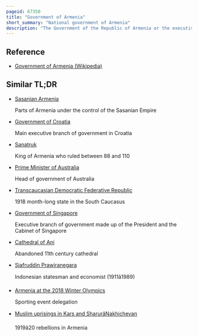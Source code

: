 ```yaml
---
pageid: 67350
title: "Government of Armenia"
short_summary: "National government of Armenia"
description: "The Government of the Republic of Armenia or the executive Branch of the armenian Government is an executive Council of Government Ministers in Armenia. It is one of the three main Government Branches in Armenia and is headed by the prime Minister of Armenia."
---
```


## Reference

- [Government of Armenia (Wikipedia)](https://en.wikipedia.org/?curid=67350)

## Similar TL;DR

- [Sasanian Armenia](/tldr/en/sasanian-armenia)

  Parts of Armenia under the control of the Sasanian Empire

- [Government of Croatia](/tldr/en/government-of-croatia)

  Main executive branch of government in Croatia

- [Sanatruk](/tldr/en/sanatruk)

  King of Armenia who ruled between 88 and 110

- [Prime Minister of Australia](/tldr/en/prime-minister-of-australia)

  Head of government of Australia

- [Transcaucasian Democratic Federative Republic](/tldr/en/transcaucasian-democratic-federative-republic)

  1918 month-long state in the South Caucasus

- [Government of Singapore](/tldr/en/government-of-singapore)

  Executive branch of government made up of the President and the Cabinet of Singapore

- [Cathedral of Ani](/tldr/en/cathedral-of-ani)

  Abandoned 11th century cathedral

- [Sjafruddin Prawiranegara](/tldr/en/sjafruddin-prawiranegara)

  Indonesian statesman and economist (1911â1989)

- [Armenia at the 2018 Winter Olympics](/tldr/en/armenia-at-the-2018-winter-olympics)

  Sporting event delegation

- [Muslim uprisings in Kars and SharurâNakhichevan](/tldr/en/muslim-uprisings-in-kars-and-sharurnakhichevan)

  1919â20 rebellions in Armenia
